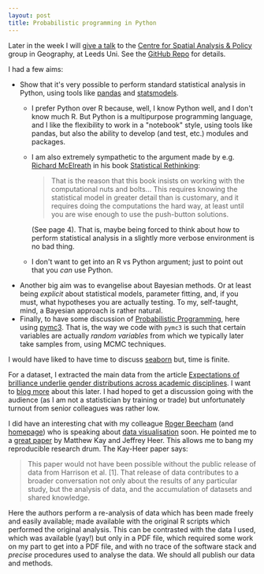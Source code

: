 ```yaml
---
layout: post
title: Probabilistic programming in Python
---
```


Later in the week I will [give a talk](https://csapblog.leeds.ac.uk/an-introduction-to-bayesian-statistics-and-linear-regression-in-python/)
to the [Centre for Spatial Analysis &amp; Policy](https://www.geog.leeds.ac.uk/research/csap/) group in Geography, at Leeds Uni.  See the [GitHub Repo](https://github.com/MatthewDaws/Python_bits/tree/master/pymc_etc/Talk) 
for details.

I had a few aims:

<!--more-->

- Show that it's very possible to perform standard statistical analysis in Python, using tools like
  [pandas](http://pandas.pydata.org/) and [statsmodels](http://www.statsmodels.org/stable/index.html).
  - I prefer Python over R because, well, I know Python well, and I don't know much R.  But Python is
  a multipurpose programming language, and I like the flexibility to work in a "notebook" style, using
  tools like pandas, but also the ability to develop (and test, etc.) modules and packages.
  - I am also extremely sympathetic to the argument made by e.g. [Richard McElreath](http://xcelab.net/rm/)
  in his book [Statistical Rethinking](http://xcelab.net/rm/statistical-rethinking/):

    > That is the reason that this book insists on working with the computational nuts and bolts...  This requires knowing the statistical model in greater detail than is customary, and it requires doing the computations the hard way, at least until you are wise enough to use the push-button solutions.

    (See page 4).  That is, maybe being forced to think about how to perform statistical analysis in a slightly more verbose environment is no bad thing.
  - I don't want to get into an R vs Python argument; just to point out that you _can_ use Python.
- Another big aim was to evangelise about Bayesian methods.  Or at least being _explicit_ about statistical models, parameter fitting, and, if you must, what hypotheses you are actually testing.  To my, self-taught, mind, a Bayesian approach is rather natural.
- Finally, to have some discussion of [Probabilistic Programming](https://en.wikipedia.org/wiki/Probabilistic_programming_language), here using
[pymc3](http://docs.pymc.io/).  That is, the way we code with `pymc3` is such that certain variables are actually _random variables_ from which we typically later take samples from, using MCMC techniques.

I would have liked to have time to discuss [seaborn](https://seaborn.pydata.org/) but, time is finite.

For a dataset, I extracted the main data from the article [Expectations of brilliance underlie gender distributions across academic disciplines](http://science.sciencemag.org/content/347/6219/262).  I want to [blog more]() about this later.  I had hoped to get a discussion going with the audience (as I am not a statistician by training or trade) but unfortunately turnout from senior colleagues was rather low.

I did have an interesting chat with my colleague [Roger Beecham](https://www.geog.leeds.ac.uk/people/r.beecham) (and [homepage](http://www.roger-beecham.com/)) who is speaking about [data visualisation](https://csapblog.leeds.ac.uk/meeting-schedule-201718/) soon.  He pointed me to a [great paper](http://www.mjskay.com/papers/infovis2015-ranking-correlation.pdf) by Matthew Kay and Jeffrey Heer.  This allows me to bang my reproducible research drum. The Kay-Heer paper says:

  > This paper would not have been possible without the public release of 
data from Harrison et  al.  [1]. That release of data contributes to a 
broader conversation not only about the results of any particular study, 
but the analysis of data, and the accumulation of datasets and shared knowledge.

Here the authors perform a re-analysis of data which has been made freely and easily available; made available with the original R scripts which performed the original analysis.  This can be contrasted with the data I used, which was available (yay!) but only in a PDF file, which required some work on my part to get into a PDF file, and with no trace of the software stack and _precise_ procedures used to analyse the data.  We should all publish our data and methods.
